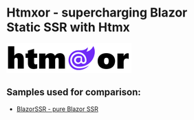 # Htmxor - supercharging Blazor Static SSR with Htmx
![Htmxor logo](docs/htmxor.svg)

## Samples used for comparison:

- [BlazorSSR - pure Blazor SSR](/samples/BlazorSSR)